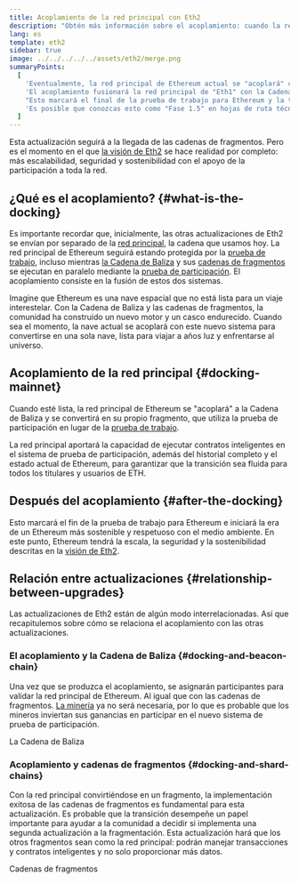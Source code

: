 ```yaml
---
title: Acoplamiento de la red principal con Eth2
description: "Obtén más información sobre el acoplamiento: cuando la red principal de Ethereum se une al sistema coordinado de prueba de participación de la Cadena de Baliza."
lang: es
template: eth2
sidebar: true
image: ../../../../../assets/eth2/merge.png
summaryPoints:
  [
    'Eventualmente, la red principal de Ethereum actual se "acoplará" con el resto de las actualizaciones de Eth2.',
    'El acoplamiento fusionará la red principal de "Eth1" con la Cadena de Baliza de Eth2 y el sistema de fragmentación.',
    "Esto marcará el final de la prueba de trabajo para Ethereum y la transición completa a la prueba de participación.",
    'Es posible que conozcas esto como "Fase 1.5" en hojas de ruta técnicas.',
  ]
---
```


<UpgradeStatus dateKey="page-eth2-upgrades-merge-date">
  Esta actualización seguirá a la llegada de las cadenas de fragmentos. Pero es el momento en el que <a href="/eth2/vision/">la visión de Eth2</a> se hace realidad por completo: más escalabilidad, seguridad y sostenibilidad con el apoyo de la participación a toda la red.
</UpgradeStatus>

## ¿Qué es el acoplamiento? {#what-is-the-docking}

Es importante recordar que, inicialmente, las otras actualizaciones de Eth2 se envían por separado de la [red principal](/glossary/#mainnet), la cadena que usamos hoy. La red principal de Ethereum seguirá estando protegida por la [prueba de trabajo](/developers/docs/consensus-mechanisms/pow/), incluso mientras [la Cadena de Baliza](/eth2/beacon-chain/) y sus [cadenas de fragmentos](/eth2/shard-chains/) se ejecutan en paralelo mediante la [prueba de participación](/developers/docs/consensus-mechanisms/pos/). El acoplamiento consiste en la fusión de estos dos sistemas.

Imagine que Ethereum es una nave espacial que no está lista para un viaje interestelar. Con la Cadena de Baliza y las cadenas de fragmentos, la comunidad ha construido un nuevo motor y un casco endurecido. Cuando sea el momento, la nave actual se acoplará con este nuevo sistema para convertirse en una sola nave, lista para viajar a años luz y enfrentarse al universo.

## Acoplamiento de la red principal {#docking-mainnet}

Cuando esté lista, la red principal de Ethereum se "acoplará" a la Cadena de Baliza y se convertirá en su propio fragmento, que utiliza la prueba de participación en lugar de la [ prueba de trabajo](/developers/docs/consensus-mechanisms/pow/).

La red principal aportará la capacidad de ejecutar contratos inteligentes en el sistema de prueba de participación, además del historial completo y el estado actual de Ethereum, para garantizar que la transición sea fluida para todos los titulares y usuarios de ETH.

<!-- ### Improving Mainnet

Before Mainnet docks with the new eth2 system, it’s probably worthwhile sorting some of the issues that are in flight – often referred to as Ethereum1.x.

These include Improvements for

- **End users**: like [EIP-1559](https://eips.ethereum.org/EIPS/eip-1559) which changes the way users bid for blockspace. In other words, making transaction fees more efficient for end users.
- **Client runners**: making running clients more sustainable by capping disk space requirements.
- **Developers**: upgrading the EVM to be more flexible.

Plus many more.

[More on Ethereum1.x](/learn/#eth-1x)

These improvements all have a place in Eth2 so it’s likely that their progress may affect the timing of the docking. -->

## Después del acoplamiento {#after-the-docking}

Esto marcará el fin de la prueba de trabajo para Ethereum e iniciará la era de un Ethereum más sostenible y respetuoso con el medio ambiente. En este punto, Ethereum tendrá la escala, la seguridad y la sostenibilidad descritas en la [visión de Eth2](/eth2/vision/).

## Relación entre actualizaciones {#relationship-between-upgrades}

Las actualizaciones de Eth2 están de algún modo interrelacionadas. Así que recapitulemos sobre cómo se relaciona el acoplamiento con las otras actualizaciones.

### El acoplamiento y la Cadena de Baliza {#docking-and-beacon-chain}

Una vez que se produzca el acoplamiento, se asignarán participantes para validar la red principal de Ethereum. Al igual que con las cadenas de fragmentos. [La minería](/developers/docs/consensus-mechanisms/pow/mining/) ya no será necesaria, por lo que es probable que los mineros inviertan sus ganancias en participar en el nuevo sistema de prueba de participación.

<ButtonLink to="/eth2/beacon-chain/">La Cadena de Baliza</ButtonLink>

### Acoplamiento y cadenas de fragmentos {#docking-and-shard-chains}

Con la red principal convirtiéndose en un fragmento, la implementación exitosa de las cadenas de fragmentos es fundamental para esta actualización. Es probable que la transición desempeñe un papel importante para ayudar a la comunidad a decidir si implementa una segunda actualización a la fragmentación. Esta actualización hará que los otros fragmentos sean como la red principal: podrán manejar transacciones y contratos inteligentes y no solo proporcionar más datos.

<ButtonLink to="/eth2/shard-chains/">Cadenas de fragmentos</ButtonLink>
